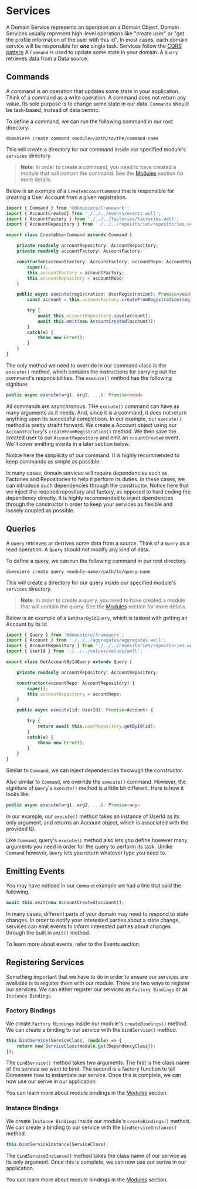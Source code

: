 # Services
A Domain Service represents an operation on a Domain Object. Domain Services usually represent high-level operations like "create user" or "get the profile information of the user with this id". In most cases, each domain service will be responsible for ***one*** single task. Services follow the [CQRS pattern](https://martinfowler.com/bliki/CQRS.html#:~:text=CQRS%20stands%20for%20Command%20Query,you%20use%20to%20read%20information.) A `Command` is used to update some state in your domain. A `Query` retrieves data from a Data source. 

## Commands
A command is an operation that updates some state in your application. Think of a command as a write operation. A command does not return any value. Its sole purpose is to change some state in our data. `Commands` should be task-based, instead of data centric.

To define a command, we can run the following command in our root directory.
```
domeniere create command <module>/path/to/the/command-name
```
This will create a directory for our command inside our specified module's `services` directory.

> **Note**: In order to create a command, you need to have created a module that will contain the command. See the [Modules](./modules) section for more details.

Below is an example of a `CreateAccountCommand` that is responsible for creating a User Account from a given registration.
```ts
import { Command } from '@domeniere/framework';
import { AccountCreated} from './../../events/events.well';
import { AccountFactory } from './../../factories/factories.well';
import { AccountRepository } from './../../repositories/repositories.well';

export class CreateUserCommand extends Command {

    private readonly accountRepository: AccountRepository;
    private readonly accountFactory: AccountFactory;

    constructor(accountFactory: AccountFactory, accountRepo: AccountRepository) {
        super();
        this.accountFactory = accountFactory;
        this.accountRepository = accountRepo;
    }

    public async execute(registration: UserRegistration): Promise<void> {
        const account = this.accountFactory.createFromRegistration(registration);

        try {
            await this.accountRepository.save(account);
            await this.emit(new AccountCreated(account));
        }
        catch(e) {
            throw new Error();
        }
    }
}
```
The only method we need to override in our command class is the `execute()` method, which contains the instructions for carrying out the command's responsibilities. The `execute()` method has the following signiture:
```ts
public async execute(arg1, arg2, ...): Promise<void>
```
All commands are asynchronous. THe `execute()` command can have as many arguments as it needs. And, since it is a command, it does not return anything upon its successful completioon. In our example, our `execute()` method is pretty straiht forward. We create a Account object using our `AccountFactory`'s `createFromRegistration()` method. We then save the created user to our `AccountRepository` and emit an `ccountCreated` event. We'll cover emitting events in a later section below.

Notice here the simplicity of our command. It is highly recommended to keep commands as simple as possible.

In many cases, domain services will require dependencies such as Factories and Repositories to help it perform its duties. In these cases, we can introduce such dependencies through the constructor. Notice here that we inject the required repository and factory, as opposed to hard coding the dependency directly. It is highly recommended to inject dpendencies through the constructor n order to keep your services as flexible and loosely coupled as possible.

## Queries
A `Query` retrieves or derrives some data from a source. Think of a `Query` as a read operation. A `Query` should not modify any kind of data. 

To define a query, we can run the following command in our root directory.
```
domeniere create query <module-name>/path/to/query-name
```
This will create a directory for our query inside our specified module's `services` directory.

> **Note**: In order to create a query, you need to have created a module that will contain the query. See the [Modules](./modules) section for more details.

Below is an example of a `GetUserByIdQuery`, which is tasked with getting an Account by its Id.
```ts
import { Query } from '@domeniere/framework`;
import { Account } from './../../aggregates/aggregates.well';
import { AccountRepository } from './../../repositories/repositories.well';
import { UserId } from './../../values/values/well';

export class GetAccountByIdQuery extends Query {

    private readonly accountRepository: AccountRepository;

    constructor(accountRepo: AccountRepository) {
        super();
        this.accountRepository = accontRepo;
    }

    public async execute(id: UserId): Promise<Account> {

        try {
            return await this.userRepository.getById(id);
        }
        catch(e) {
            throw new Error();
        }
    }
}
```
Similar to `Command`, we can inject dependencies throwugh the constructor.

Also similar to `Command`, we override the `execute()` command. However, the signiture of `Query`'s `execute()` method is a little bit different. Here is how it looks like.
```ts
public async execute(arg1, arg2, ...): Promise<any>
```
In our example, our `execute()` method takes an instance of UserId as its only argument, and returns an Account object, which is associated with the provided ID.

Like `Command`, query's `execute()` method also lets you define however many arguments you need in order for the query to perform its task. Unlike `Command` however, `Query` lets you return whatever type you need to. 

## Emitting Events
You may have noticed in our `Command` example we had a line that said the following.
```ts
await this.emit(new AccountCreated(account));
```
In many cases, different parts of your domain may need to respond to state changes. In order to notify your interested parties about a state change, services can emit events to inform interested parties about changes through the built in `emit()` method. 

To learn more about events, refer to the Events section.

## Registering Services
Something important that we have to do in order to ensure our services are available is to register them with our module. There are two ways to register our services. We can either register our services as `Factory Bindings` or as `Instance Bindings`.

### Factory Bindings
We create `Factory Bindings` inside our module's `createBindings()` method. We can create a binding to our service with the `bindService()` method.
```ts
this.bindService(ServiceClass, (module) => {
    return new ServiceClass(module.get(DependencyClass));
});
```
The `bindService()` method takes two arguments. The first is the class name of the service we want to bind. The second is a factory function to tell Domeniere how to instantiate our service. Once this is complete, we can now use our serive in our application.

You can learn more about module bindings in the [Modules](./modules) section.

### Instance Bindings
We create `Instance Bindings` inside our module's `createBindings()` method. We can create a binding to our service with the `bindServiceInstance()` method.
```ts
this.bindServiceInstance(ServiceClass);
```
The `bindServiceInstance()` method takes the class name of our service as its only argument. Once this is complete, we can now use our serive in our application.

You can learn more about module bindings in the [Modules](./modules) section.
